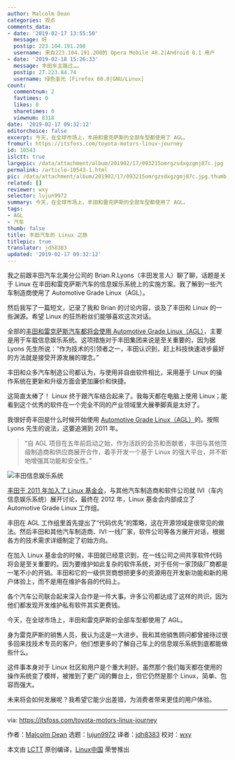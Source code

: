 ```yaml
---
author: Malcolm Dean
categories: 观点
comments_data:
- date: '2019-02-17 13:55:50'
  message: 好
  postip: 223.104.191.208
  username: 来自223.104.191.208的 Opera Mobile 48.2|Android 8.1 用户
- date: '2019-02-18 15:26:33'
  message: 丰田车主路过……
  postip: 27.223.84.74
  username: 绿色圣光 [Firefox 60.0|GNU/Linux]
count:
  commentnum: 2
  favtimes: 0
  likes: 0
  sharetimes: 0
  viewnum: 8318
date: '2019-02-17 09:32:12'
editorchoice: false
excerpt: 今天，在全球市场上，丰田和雷克萨斯的全部车型都使用了 AGL。
fromurl: https://itsfoss.com/toyota-motors-linux-journey
id: 10543
islctt: true
largepic: /data/attachment/album/201902/17/093215omrgzsdxgzgmj87c.jpg
permalink: /article-10543-1.html
pic: /data/attachment/album/201902/17/093215omrgzsdxgzgmj87c.jpg.thumb.jpg
related: []
reviewer: wxy
selector: lujun9972
summary: 今天，在全球市场上，丰田和雷克萨斯的全部车型都使用了 AGL。
tags:
- AGL
- 汽车
thumb: false
title: 丰田汽车的 Linux 之旅
titlepic: true
translator: jdh8383
updated: '2019-02-17 09:32:12'
---
```


我之前跟丰田汽车北美分公司的 Brian.R.Lyons（丰田发言人）聊了聊，话题是关于 Linux 在丰田和雷克萨斯汽车的信息娱乐系统上的实施方案。我了解到一些汽车制造商使用了 Automotive Grade Linux（AGL）。


然后我写了一篇短文，记录了我和 Brian 的讨论内容，谈及了丰田和 Linux 的一些渊源。希望 Linux 的狂热粉丝们能够喜欢这次对话。


全部的[丰田和雷克萨斯汽车都将会使用 Automotive Grade Linux（AGL）](https://www.linuxfoundation.org/press-release/2018/01/automotive-grade-linux-hits-road-globally-toyota-amazon-alexa-joins-agl-support-voice-recognition/)，主要是用于车载信息娱乐系统。这项措施对于丰田集团来说是至关重要的，因为据 Lyons 先生所说：“作为技术的引领者之一，丰田认识到，赶上科技快速进步最好的方法就是接受开源发展的理念。”


丰田和众多汽车制造公司都认为，与使用非自由软件相比，采用基于 Linux 的操作系统在更新和升级方面会更加廉价和快捷。


这简直太棒了！ Linux 终于跟汽车结合起来了。我每天都在电脑上使用 Linux；能看到这个优秀的软件在一个完全不同的产业领域里大展拳脚真是太好了。


我很好奇丰田是什么时候开始使用 [Automotive Grade Linux（AGL）](https://www.automotivelinux.org/)的。按照 Lyons 先生的说法，这要追溯到 2011 年。



> 
> “自 AGL 项目在五年前启动之始，作为活跃的会员和贡献者，丰田与其他顶级制造商和供应商展开合作，着手开发一个基于 Linux 的强大平台，并不断地增强其功能和安全性。”
> 
> 
> 


![丰田信息娱乐系统](/data/attachment/album/201902/17/093215omrgzsdxgzgmj87c.jpg)


[丰田于 2011 年加入了 Linux 基金会](https://www.linuxfoundation.org/press-release/2011/07/toyota-joins-linux-foundation/)，与其他汽车制造商和软件公司就 IVI（车内信息娱乐系统）展开讨论，最终在 2012 年，Linux 基金会内部成立了 Automotive Grade Linux 工作组。


丰田在 AGL 工作组里首先提出了“代码优先”的策略，这在开源领域是很常见的做法。然后丰田和其他汽车制造商、IVI 一线厂家，软件公司等各方展开对话，根据各方的技术需求详细制定了初始方向。


在加入 Linux 基金会的时候，丰田就已经意识到，在一线公司之间共享软件代码将会是至关重要的。因为要维护如此复杂的软件系统，对于任何一家顶级厂商都是一笔不小的开销。丰田和它的一级供货商想把更多的资源用在开发新功能和新的用户体验上，而不是用在维护各自的代码上。


各个汽车公司联合起来深入合作是一件大事。许多公司都达成了这样的共识，因为他们都发现开发维护私有软件其实更费钱。


今天，在全球市场上，丰田和雷克萨斯的全部车型都使用了 AGL。


身为雷克萨斯的销售人员，我认为这是一大进步。我和其他销售顾问都曾接待过很多回来找技术专员的客户，他们想更多的了解自己车上的信息娱乐系统到底都能做些什么。


这件事本身对于 Linux 社区和用户是个重大利好。虽然那个我们每天都在使用的操作系统变了模样，被推到了更广阔的舞台上，但它仍然是那个 Linux，简单、包容而强大。


未来将会如何发展呢？我希望它能少出差错，为消费者带来更佳的用户体验。




---


via: <https://itsfoss.com/toyota-motors-linux-journey>


作者：[Malcolm Dean](https://itsfoss.com/toyota-motors-linux-journey) 选题：[lujun9972](https://github.com/lujun9972) 译者：[jdh8383](https://github.com/jdh8383) 校对：[wxy](https://github.com/wxy)


本文由 [LCTT](https://github.com/LCTT/TranslateProject) 原创编译，[Linux中国](https://linux.cn/) 荣誉推出